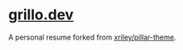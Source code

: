# [grillo.dev](https://grillo.dev)

A personal resume forked from [xriley/pillar-theme](https://github.com/xriley/pillar-theme).
